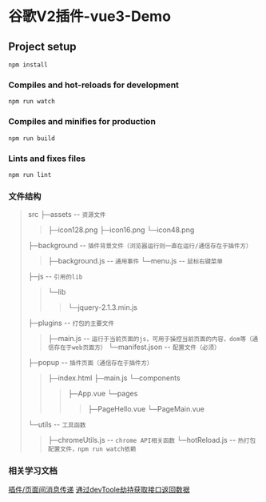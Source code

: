 # 谷歌V2插件-vue3-Demo

## Project setup

```
npm install
```

### Compiles and hot-reloads for development

```
npm run watch
```

### Compiles and minifies for production

```
npm run build
```

### Lints and fixes files

```
npm run lint
```

### 文件结构

>src
>├─assets -- `资源文件`
>>├─icon128.png
>├─icon16.png
>>└─icon48.png
>
>├─background -- `插件背景文件（浏览器运行则一直在运行/通信存在于插件方）`
>>├─background.js -- `通用事件`
  └─menu.js -- `鼠标右键菜单`
>
>├─js -- `引用的lib`
>>└─lib
>>>└─jquery-2.1.3.min.js
>
>├─plugins -- `打包的主要文件`
>>├─main.js -- `运行于当前页面的js，可用于操控当前页面的内容，dom等（通信存在于web页面方）`
>> └─manifest.json -- `配置文件（必须）`
>
>├─popup -- `插件页面（通信存在于插件方）`
>>├─index.html
>> ├─main.js
>> └─components
>>>├─App.vue
>> └─pages
>>>>├─PageHello.vue
>> └─PageMain.vue
>
>└─utils -- `工具函数`
>>├─chromeUtils.js -- `chrome API相关函数`
  └─hotReload.js -- `热打包配置文件，npm run watch依赖`

### 相关学习文档

[插件/页面间消息传递](https://blog.csdn.net/justdoshare/article/details/121667797)
[通过devToole劫持获取接口返回数据](https://blog.csdn.net/chantor7/article/details/124588045)
